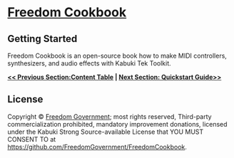 # [Freedom Cookbook](../)

## Getting Started

Freedom Cookbook is an open-source book how to make MIDI controllers, synthesizers, and audio effects with Kabuki Tek Toolkit.

**[<< Previous Section:Content Table](../) | [Next Section: Quickstart Guide>>](./QuickstartGuide)**

## License

Copyright © [Freedom Government](https://github.com/FreedomGovernment); most rights reserved, Third-party commercialization prohibited, mandatory improvement donations, licensed under the Kabuki Strong Source-available License that YOU MUST CONSENT TO at <https://github.com/FreedomGovernment/FreedomCookbook>.

